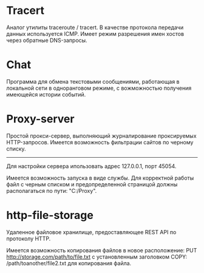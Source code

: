 # Tracert

Aналог утилиты traceroute / tracert. В качестве протокола передачи данных используется ICMP. Имеет режим разрешения имен хостов через обратные DNS-запросы.

# Chat

Программа для обмена текстовыми сообщениями, работающая в локальной сети в одноранговом режиме, с вожможностью получения имеющейся истории событий.

# Proxy-server

Простой прокси-сервер, выполняющий журналирование проксируемых HTTP-запросов. Имеется возможность фильтрации сайтов по черному списку.

---

Для настройки сервера ипользовать адрес 127.0.0.1, порт 45054.

Имеется возможность запуска в виде службы. Для корректной работы файл с черным списком и предопределенной страницой должны располагаться по пути: "C:/Proxy".

# http-file-storage

Удаленное файловое хранилище, предоставляющее REST API по протоколу HTTP.

Имеется возможность копирования файлов в новое расположение:
PUT http://storage.com/path/to/file.txt с установленным заголовком COPY: /path/toanother/file2.txt для копирования файла.
